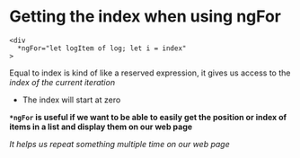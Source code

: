 # Getting the index when using ngFor

```
<div
  *ngFor="let logItem of log; let i = index"
>
```

Equal to index is kind of like a reserved expression, it gives us access to the _index of the current iteration_

- The index will start at zero

**`*ngFor` is useful if we want to be able to easily get the position or index of items in a list and display them on our web page**

_It helps us repeat something multiple time on our web page_

